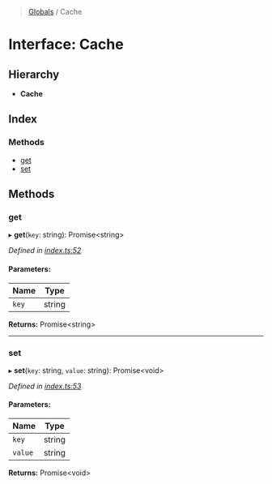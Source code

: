 > [Globals](../globals.md) / Cache

# Interface: Cache

## Hierarchy

* **Cache**

## Index

### Methods

* [get](cache.md#get)
* [set](cache.md#set)

## Methods

### get

▸ **get**(`key`: string): Promise\<string>

*Defined in [index.ts:52](https://github.com/FranckFreiburger/vue3-sfc-loader/blob/bed81bb/src/index.ts#L52)*

#### Parameters:

Name | Type |
------ | ------ |
`key` | string |

**Returns:** Promise\<string>

___

### set

▸ **set**(`key`: string, `value`: string): Promise\<void>

*Defined in [index.ts:53](https://github.com/FranckFreiburger/vue3-sfc-loader/blob/bed81bb/src/index.ts#L53)*

#### Parameters:

Name | Type |
------ | ------ |
`key` | string |
`value` | string |

**Returns:** Promise\<void>

